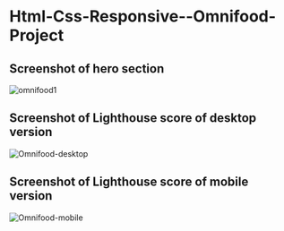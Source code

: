 # Html-Css-Responsive--Omnifood-Project

## Screenshot of hero section
![omnifood1](https://user-images.githubusercontent.com/60794840/134729834-b90f8d1c-3ec8-4e53-881a-b84f02cfe7ab.PNG)

## Screenshot of Lighthouse score of desktop version
![Omnifood-desktop](https://user-images.githubusercontent.com/60794840/134730604-afdad6bd-0e12-4e49-9797-e706e5c5f24a.PNG)

## Screenshot of Lighthouse score of mobile version
![Omnifood-mobile](https://user-images.githubusercontent.com/60794840/134730818-d5f6a05d-0c2a-4ac5-a467-9a11b41dbf50.PNG)
